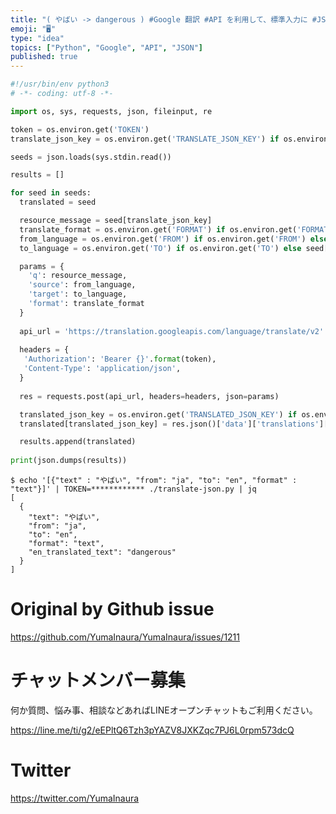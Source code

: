```yaml
---
title: "( やばい -> dangerous ) #Google 翻訳 #API を利用して、標準入力に #JSON を与えると 翻訳結果を同じく "
emoji: "🖥"
type: "idea"
topics: ["Python", "Google", "API", "JSON"]
published: true
---
```


```py
#!/usr/bin/env python3
# -*- coding: utf-8 -*-

import os, sys, requests, json, fileinput, re

token = os.environ.get('TOKEN')
translate_json_key = os.environ.get('TRANSLATE_JSON_KEY') if os.environ.get('TRANSLATE_JSON_KEY') else 'text'

seeds = json.loads(sys.stdin.read())

results = []

for seed in seeds:
  translated = seed

  resource_message = seed[translate_json_key]
  translate_format = os.environ.get('FORMAT') if os.environ.get('FORMAT') else seed['format']
  from_language = os.environ.get('FROM') if os.environ.get('FROM') else seed['from']
  to_language = os.environ.get('TO') if os.environ.get('TO') else seed['to']

  params = {
    'q': resource_message,
    'source': from_language,
    'target': to_language,
    'format': translate_format
  }
 
  api_url = 'https://translation.googleapis.com/language/translate/v2'
 
  headers = {
   'Authorization': 'Bearer {}'.format(token),
   'Content-Type': 'application/json',
  }
 
  res = requests.post(api_url, headers=headers, json=params)

  translated_json_key = os.environ.get('TRANSLATED_JSON_KEY') if os.environ.get('TRANSLATED_JSON_KEY') else to_language + '_translated_text'
  translated[translated_json_key] = res.json()['data']['translations'][0]['translatedText']

  results.append(translated)
 
print(json.dumps(results))


```


```
$ echo '[{"text" : "やばい", "from": "ja", "to": "en", "format" : "text"}]' | TOKEN=************ ./translate-json.py | jq
[
  {
    "text": "やばい",
    "from": "ja",
    "to": "en",
    "format": "text",
    "en_translated_text": "dangerous"
  }
]
```

# Original by Github issue

https://github.com/YumaInaura/YumaInaura/issues/1211








<!-- Update From Qiita API -->

# チャットメンバー募集


何か質問、悩み事、相談などあればLINEオープンチャットもご利用ください。

https://line.me/ti/g2/eEPltQ6Tzh3pYAZV8JXKZqc7PJ6L0rpm573dcQ





# Twitter


https://twitter.com/YumaInaura


<!-- Update From Qiita API -->



